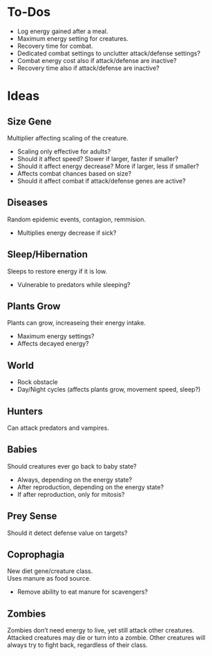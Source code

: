 To-Dos
======

  - Log energy gained after a meal.
  - Maximum energy setting for creatures.
  - Recovery time for combat.
  - Dedicated combat settings to unclutter attack/defense settings?
  - Combat energy cost also if attack/defense are inactive?
  - Recovery time also if attack/defense are inactive?

Ideas
=====

## Size Gene

Multiplier affecting scaling of the creature.

  - Scaling only effective for adults?
  - Should it affect speed? Slower if larger, faster if smaller?
  - Should it affect energy decrease? More if larger, less if smaller?
  - Affects combat chances based on size?
  - Should it affect combat if attack/defense genes are active?

## Diseases

Random epidemic events, contagion, remmision.

  - Multiplies energy decrease if sick?

## Sleep/Hibernation

Sleeps to restore energy if it is low.

  - Vulnerable to predators while sleeping?

## Plants Grow

Plants can grow, increaseing their energy intake.

  - Maximum energy settings?
  - Affects decayed energy?

## World

  - Rock obstacle
  - Day/Night cycles (affects plants grow, movement speed, sleep?)

## Hunters

Can attack predators and vampires.

## Babies

Should creatures ever go back to baby state?

  - Always, depending on the energy state?
  - After reproduction, depending on the energy state?
  - If after reproduction, only for mitosis?

## Prey Sense

Should it detect defense value on targets?

## Coprophagia

New diet gene/creature class.  
Uses manure as food source.

  - Remove ability to eat manure for scavengers?

## Zombies

Zombies don’t need energy to live, yet still attack other creatures.  
Attacked creatures may die or turn into a zombie.
Other creatures will always try to fight back, regardless of their class.
